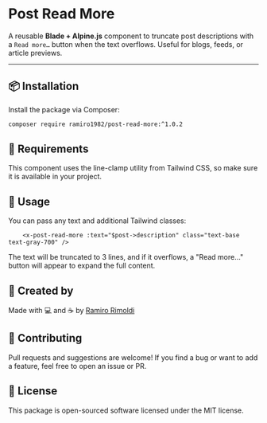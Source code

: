 # Post Read More

A reusable **Blade + Alpine.js** component to truncate post descriptions with a `Read more…` button when the text
overflows. Useful for blogs, feeds, or article previews.

---

## 📦 Installation

Install the package via Composer:

```bash
composer require ramiro1982/post-read-more:^1.0.2
```

## 🧠 Requirements

This component uses the line-clamp utility from Tailwind CSS, so make sure it is available in your project.

## 🚀 Usage

You can pass any text and additional Tailwind classes:

```blade
    <x-post-read-more :text="$post->description" class="text-base text-gray-700" />
```

The text will be truncated to 3 lines, and if it overflows, a "Read more…" button will appear to expand the full
content.

## 🙌 Created by

Made with 💻 and ☕ by [Ramiro Rimoldi](https://github.com/RAMIRO1982)

## 🤝 Contributing

Pull requests and suggestions are welcome! If you find a bug or want to add a feature, feel free to open an issue or PR.

## 📄 License

This package is open-sourced software licensed under the MIT license.

